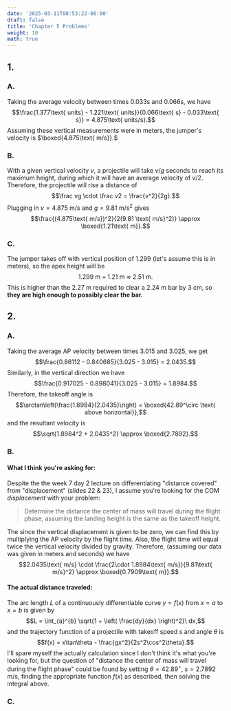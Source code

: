 ```yaml
---
date: '2025-03-11T08:53:22-06:00'
draft: false
title: 'Chapter 5 Problems'
weight: 10
math: true
---
```


## 1.

### A.

Taking the average velocity between times $0.033$s and $0.066$s, we have
$$\frac{1.377\text{ units} - 1.221\text{ units}}{0.066\text{ s} - 0.033\text{ s}} = 4.875\text{ units/s}.$$
Assuming these vertical measurements were in meters, the jumper's velocity is $\boxed{4.875\text{ m/s}}.$

### B. 

With a given vertical velocity $v$, a projectile will take $v/g$ seconds to reach its maximum height, during which it will have an average velocity of $v/2$. Therefore, the projectile will rise a distance of
$$\frac vg \cdot \frac v2 = \frac{v^2}{2g}.$$
Plugging in $v = 4.875\text{ m/s}$ and $g = 9.81 \text{ m/s}^2$ gives
$$\frac{(4.875\text{ m/s})^2}{2(9.81 \text{ m/s}^2)} \approx \boxed{1.21\text{ m}}.$$

### C.

The jumper takes off with vertical position of $1.299$ (let's assume this is in meters), so the apex height will be $$1.299\text{ m} + 1.21\text{ m} \approx 2.51\text{ m}.$$
This is higher than the $2.27\text{ m}$ required to clear a $2.24\text{ m}$ bar by $3\text{ cm}$, so **they are high enough to possibly clear the bar.**

## 2.

### A.

Taking the average AP velocity between times $3.015$ and $3.025$, we get
$$\frac{0.86112 - 0.840685}{3.025 - 3.015} = 2.0435.$$
Similarly, in the vertical direction we have
$$\frac{0.917025 - 0.898041}{3.025 - 3.015} = 1.8984.$$
Therefore, the takeoff angle is
$$\arctan\left(\frac{1.8984}{2.0435}\right) = \boxed{42.89^\circ \text{ above horizontal}},$$
and the resultant velocity is
$$\sqrt{1.8984^2 + 2.0435^2} \approx \boxed{2.7892}.$$

### B.

#### What I think you're asking for:

Despite the the week 7 day 2 lecture on differentiating "distance covered" from "displacement" (slides 22 & 23), I assume you're looking for the COM *displacement* with your problem:
> Determine the distance the center of mass will travel during the flight phase, assuming the landing height is the same as the takeoff height.

The since the vertical displacement is given to be zero, we can find this by multiplying the AP velocity by the flight time. Also, the flight time will equal twice the vertical velocity divided by gravity. Therefore, (assuming our data was given in meters and seconds) we have
$$2.0435\text{ m/s} \cdot \frac{2\cdot 1.8984\text{ m/s}}{9.81\text{ m/s}^2} \approx \boxed{0.7909\text{ m}}.$$

#### The actual distance traveled:
The arc length $L$ of a continuously differentiable curve $y=f(x)$ from $x=a$ to $x=b$ is given by
$$L = \int_{a}^{b} \sqrt{1 + \left( \frac{dy}{dx} \right)^2}\ dx,$$
and the trajectory function of a projectile with takeoff speed $s$ and angle $\theta$ is
$$f(x) = x\tan\theta - \frac{gx^2}{2s^2\cos^2\theta}.$$
I'll spare myself the actually calculation since I don't think it's what you're looking for, but the question of "distance the center of mass will travel during the flight phase" could be found by setting $\theta=42.89^\circ$, $s=2.7892\text{ m/s}$, finding the appropriate function $f(x)$ as described, then solving the integral above.

### C.


